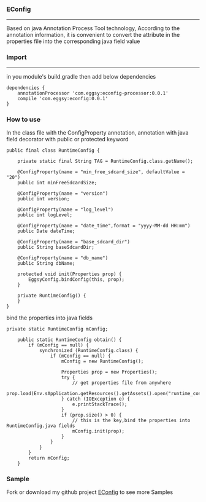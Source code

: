 ### EConfig
-----------------------------------------
Based on java Annotation Process Tool technology, According to the annotation information, it is convenient to convert the attribute in the properties file into the corresponding java field value

### Import
-----------------------------------------
in you module's build.gradle then add below dependencies
````
dependencies {
    annotationProcessor 'com.eggsy:econfig-processor:0.0.1'
    compile 'com.eggsy:econfig:0.0.1'
}
````

### How to use
In the class file with the ConfigProperty annotation, annotation with java field decorator with public or protected keyword
````
public final class RuntimeConfig {

    private static final String TAG = RuntimeConfig.class.getName();

    @ConfigProperty(name = "min_free_sdcard_size", defaultValue = "20")
    public int minFreeSdcardSize;

    @ConfigProperty(name = "version")
    public int version;

    @ConfigProperty(name = "log_level")
    public int logLevel;

    @ConfigProperty(name = "date_time",format = "yyyy-MM-dd HH:mm")
    public Date dateTime;

    @ConfigProperty(name = "base_sdcard_dir")
    public String baseSdcardDir;

    @ConfigProperty(name = "db_name")
    public String dbName;

    protected void init(Properties prop) {
        EggsyConfig.bindConfig(this, prop);
    }

    private RuntimeConfig() {
    }
}
````

bind the properties into java fields
````
private static RuntimeConfig mConfig;

    public static RuntimeConfig obtain() {
        if (mConfig == null) {
            synchronized (RuntimeConfig.class) {
                if (mConfig == null) {
                    mConfig = new RuntimeConfig();

                    Properties prop = new Properties();
                    try {
                        // get properties file from anywhere
                        prop.load(Env.sApplication.getResources().getAssets().open("runtime_config.properties"));
                    } catch (IOException e) {
                        e.printStackTrace();
                    }
                    if (prop.size() > 0) {
                        // this is the key,bind the properties into RuntimeConfig.java fields
                        mConfig.init(prop);
                    }
                }
            }
        }
        return mConfig;
    }
````

### Sample
Fork or download my github project [EConfig](https://github.com/eggsywelsh/EConfig) to see more Samples